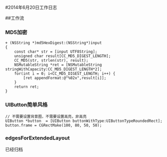 #2014年6月20日工作日志

##工作流

### MD5加密

	+ (NSString *)md5HexDigest:(NSString*)input
	{
	    const char* str = [input UTF8String];
	    unsigned char result[CC_MD5_DIGEST_LENGTH];
	    CC_MD5(str, strlen(str), result);
	    NSMutableString *ret = [NSMutableString stringWithCapacity:CC_MD5_DIGEST_LENGTH*2];
	    for(int i = 0; i<CC_MD5_DIGEST_LENGTH; i++) {
	        [ret appendFormat:@"%02x",result[i]];
	    }
	    return ret;
	}


### UIButton简单风格
	
	// 不需要设置背景图，不需要设置高亮，非高亮
	UIButton *button  = [UIButton buttonWithType:UIButtonTypeRoundedRect];
	button.frame = CGRectMake(100, 80, 50, 50);
	
### edgesForExtendedLayout

已经归档

###

